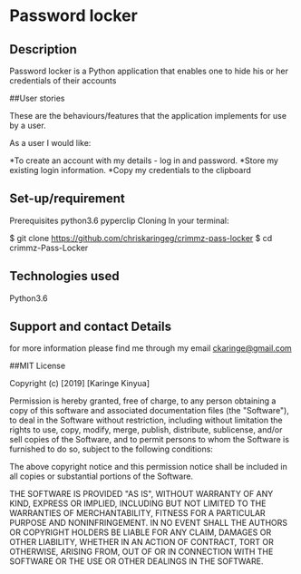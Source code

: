 # Password locker


## Description

Password locker is a Python application that enables one to hide his or her credentials of their accounts

##User stories
 
These are the behaviours/features that the application implements for use by a user.

As a user I would like:

*To create an account with my details - log in and password.
*Store my existing login information.
*Copy my credentials to the clipboard



## Set-up/requirement 
Prerequisites
python3.6
pyperclip
Cloning
In your terminal:

  $ git clone https://github.com/chriskaringeg/crimmz-pass-locker
  $ cd crimmz-Pass-Locker
## Technologies used
 Python3.6
## Support and contact Details
 for more information please find me through my email ckaringe@gmail.com

##MIT License

Copyright (c) [2019] [Karinge Kinyua]

Permission is hereby granted, free of charge, to any person obtaining a copy
of this software and associated documentation files (the "Software"), to deal
in the Software without restriction, including without limitation the rights
to use, copy, modify, merge, publish, distribute, sublicense, and/or sell
copies of the Software, and to permit persons to whom the Software is
furnished to do so, subject to the following conditions:

The above copyright notice and this permission notice shall be included in all
copies or substantial portions of the Software.

THE SOFTWARE IS PROVIDED "AS IS", WITHOUT WARRANTY OF ANY KIND, EXPRESS OR
IMPLIED, INCLUDING BUT NOT LIMITED TO THE WARRANTIES OF MERCHANTABILITY,
FITNESS FOR A PARTICULAR PURPOSE AND NONINFRINGEMENT. IN NO EVENT SHALL THE
AUTHORS OR COPYRIGHT HOLDERS BE LIABLE FOR ANY CLAIM, DAMAGES OR OTHER
LIABILITY, WHETHER IN AN ACTION OF CONTRACT, TORT OR OTHERWISE, ARISING FROM,
OUT OF OR IN CONNECTION WITH THE SOFTWARE OR THE USE OR OTHER DEALINGS IN THE
SOFTWARE.